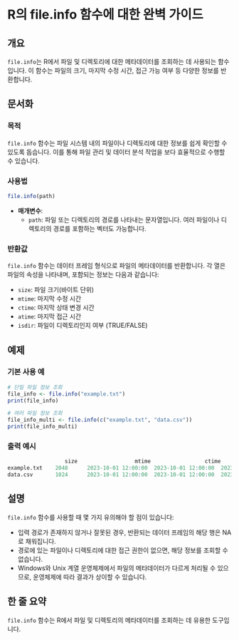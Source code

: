 <!--
Meta Description: # R의 file.info 함수에 대한 완벽 가이드 ## 개요 `file.info`는 R에서 파일 및 디렉토리에 대한 메타데이터를 조회하는 데 사용되는 함수입니다. 이 함수는 파일의 크기, 마지막 수정 시간, 접근 가능 여부 등 다양한 정보를 반환합니다. ## 문서화 ...
Meta Keywords: file, info, 2023, 함수는, 파일의
-->

# R의 file.info 함수에 대한 완벽 가이드

## 개요
`file.info`는 R에서 파일 및 디렉토리에 대한 메타데이터를 조회하는 데 사용되는 함수입니다. 이 함수는 파일의 크기, 마지막 수정 시간, 접근 가능 여부 등 다양한 정보를 반환합니다.

## 문서화
### 목적
`file.info` 함수는 파일 시스템 내의 파일이나 디렉토리에 대한 정보를 쉽게 확인할 수 있도록 돕습니다. 이를 통해 파일 관리 및 데이터 분석 작업을 보다 효율적으로 수행할 수 있습니다.

### 사용법
```R
file.info(path)
```

- **매개변수**:
  - `path`: 파일 또는 디렉토리의 경로를 나타내는 문자열입니다. 여러 파일이나 디렉토리의 경로를 포함하는 벡터도 가능합니다.

### 반환값
`file.info` 함수는 데이터 프레임 형식으로 파일의 메타데이터를 반환합니다. 각 열은 파일의 속성을 나타내며, 포함되는 정보는 다음과 같습니다:
- `size`: 파일 크기(바이트 단위)
- `mtime`: 마지막 수정 시간
- `ctime`: 마지막 상태 변경 시간
- `atime`: 마지막 접근 시간
- `isdir`: 파일이 디렉토리인지 여부 (TRUE/FALSE)

## 예제
### 기본 사용 예
```R
# 단일 파일 정보 조회
file_info <- file.info("example.txt")
print(file_info)

# 여러 파일 정보 조회
file_info_multi <- file.info(c("example.txt", "data.csv"))
print(file_info_multi)
```

### 출력 예시
```R
                  size                  mtime                 ctime                 atime isdir
example.txt    2048      2023-10-01 12:00:00  2023-10-01 12:00:00  2023-10-01 12:00:00 FALSE
data.csv       1024      2023-10-01 12:00:00  2023-10-01 12:00:00  2023-10-01 12:00:00 FALSE
```

## 설명
`file.info` 함수를 사용할 때 몇 가지 유의해야 할 점이 있습니다:
- 입력 경로가 존재하지 않거나 잘못된 경우, 반환되는 데이터 프레임의 해당 행은 NA로 채워집니다.
- 경로에 있는 파일이나 디렉토리에 대한 접근 권한이 없으면, 해당 정보를 조회할 수 없습니다.
- Windows와 Unix 계열 운영체제에서 파일의 메타데이터가 다르게 처리될 수 있으므로, 운영체제에 따라 결과가 상이할 수 있습니다.

## 한 줄 요약
`file.info` 함수는 R에서 파일 및 디렉토리의 메타데이터를 조회하는 데 유용한 도구입니다.